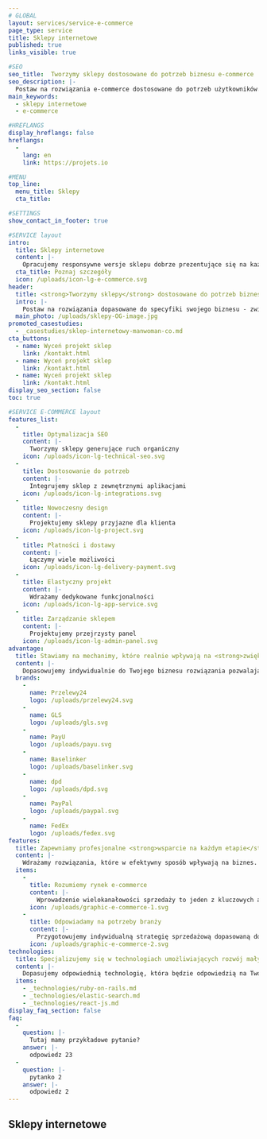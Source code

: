 ```yaml
---
# GLOBAL 
layout: services/service-e-commerce
page_type: service
title: Sklepy internetowe
published: true
links_visible: true

#SEO
seo_title:  Tworzymy sklepy dostosowane do potrzeb biznesu e-commerce
seo_description: |-
  Postaw na rozwiązania e-commerce dostosowane do potrzeb użytkowników. Wykorzystuj inteligentne rozwiązania i zwiększaj sprzedaż nawet kilkukrotnie.
main_keywords:
  - sklepy internetowe
  - e-commerce

#HREFLANGS
display_hreflangs: false
hreflangs:
  -
    lang: en
    link: https://projets.io

#MENU 
top_line:
  menu_title: Sklepy
  cta_title:

#SETTINGS
show_contact_in_footer: true

#SERVICE layout
intro: 
  title: Sklepy internetowe
  content: |-
    Opracujemy responsywne wersje sklepu dobrze prezentujące się na każdym urządzeniu. Stworzymy strukturę przyjazną wyszukiwarkom internetowym - dającą nieograniczone możliwości jego rozwoju. Otrzymasz także prosty i przejrzysty panel zarządzania.
  cta_title: Poznaj szczegóły
  icon: /uploads/icon-lg-e-commerce.svg
header:
  title: <strong>Tworzymy sklepy</strong> dostosowane do potrzeb biznesu e-commerce
  intro: |-
    Postaw na rozwiązania dopasowane do specyfiki swojego biznesu - zwiększ konwersję i otwórz się na nowe rynki.
  main_photo: /uploads/sklepy-OG-image.jpg
promoted_casestudies:
  - _casestudies/sklep-internetowy-manwoman-co.md
cta_buttons:
  - name: Wyceń projekt sklep
    link: /kontakt.html
  - name: Wyceń projekt sklep
    link: /kontakt.html
  - name: Wyceń projekt sklep
    link: /kontakt.html
display_seo_section: false
toc: true 

#SERVICE E-COMMERCE layout
features_list:
  -
    title: Optymalizacja SEO
    content: |-
      Tworzymy sklepy generujące ruch organiczny
    icon: /uploads/icon-lg-technical-seo.svg
  -
    title: Dostosowanie do potrzeb
    content: |-
      Integrujemy sklep z zewnętrznymi aplikacjami
    icon: /uploads/icon-lg-integrations.svg
  -
    title: Nowoczesny design
    content: |-
      Projektujemy sklepy przyjazne dla klienta
    icon: /uploads/icon-lg-project.svg
  -
    title: Płatności i dostawy
    content: |-
      Łączymy wiele możliwości
    icon: /uploads/icon-lg-delivery-payment.svg
  -
    title: Elastyczny projekt
    content: |-
      Wdrażamy dedykowane funkcjonalności
    icon: /uploads/icon-lg-app-service.svg
  -
    title: Zarządzanie sklepem
    content: |-
      Projektujemy przejrzysty panel
    icon: /uploads/icon-lg-admin-panel.svg
advantage:
  title: Stawiamy na mechanimy, które realnie wpływają na <strong>zwiększenie sprzedaży</strong>
  content: |-
    Dopasowujemy indywidualnie do Twojego biznesu rozwiązania pozwalające stworzyć produkt lub usługę, która zadowoli klientów i odpowie na ich potrzeby. Dzięki nieszablonowemu podejściu zwiększysz sprzedaż oraz przewagę biznesową.
  brands:
    -
      name: Przelewy24
      logo: /uploads/przelewy24.svg
    -
      name: GLS
      logo: /uploads/gls.svg
    -
      name: PayU
      logo: /uploads/payu.svg
    -
      name: Baselinker
      logo: /uploads/baselinker.svg
    -
      name: dpd
      logo: /uploads/dpd.svg
    -
      name: PayPal
      logo: /uploads/paypal.svg
    -
      name: FedEx
      logo: /uploads/fedex.svg
features:
  title: Zapewniamy profesjonalne <strong>wsparcie na każdym etapie</strong> rozwoju sklepu internetowego
  content: |-
    Wdrażamy rozwiązania, które w efektywny sposób wpływają na biznes. Otrzymujesz od nas kompletny projekt łączący wizję z nowoczesnymi technikami i odpowiednim modelem biznesowym - to wszystko, czego potrzebujesz, żeby odnieść sukces.
  items:
    -
      title: Rozumiemy rynek e-commerce
      content: |-
        Wprowadzenie wielokanałowości sprzedaży to jeden z kluczowych aspektów, dzięki któremu odpowiesz na potrzeby swoich klientów. Zapewniamy wdrożenie koncepcji omnichanel zgodnie z najnowszymi trendami oraz spójność procesów zakupowych na wszystkich kanałach sprzedaży.
      icon: /uploads/graphic-e-commerce-1.svg
    -
      title: Odpowiadamy na potrzeby branży
      content: |-
        Przygotowujemy indywidualną strategię sprzedażową dopasowaną do specyfiki branży, w której działasz. To daje Ci nieograniczone możliwości w zakresie personalizacji sklepu internetowego. Przy naszej pomocy Twoja witryna będzie odpowiedzią na oczekiwania Twoich klientów i wesprze wewnętrzne procesy przedsiębiorstwa.
      icon: /uploads/graphic-e-commerce-2.svg
technologies:
  title: Specjalizujemy się w technologiach umożliwiających rozwój małych i dużych sklepów internetowych
  content: |-
    Dopasujemy odpowiednią technologię, która będzie odpowiedzią na Twoje oczekiwania. Dzięki najlepszym, personalizowanym rozwiązaniom stworzymy dla Ciebie sklep internetowy, który pozwoli Ci zdobyć przewagę nad konkurencją.
  items:
    - _technologies/ruby-on-rails.md
    - _technologies/elastic-search.md
    - _technologies/react-js.md 
display_faq_section: false
faq:
  -
    question: |-
      Tutaj mamy przykładowe pytanie?
    answer: |-
      odpowiedz 23
  -
    question: |-
      pytanko 2
    answer: |-
      odpowiedz 2
---
```

## Sklepy internetowe